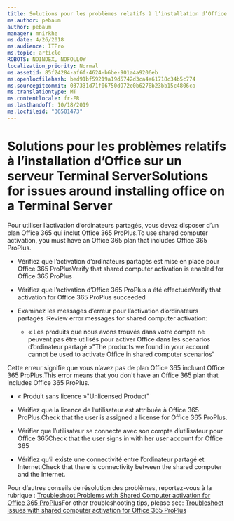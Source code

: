 ```yaml
---
title: Solutions pour les problèmes relatifs à l’installation d’Office sur un serveur Terminal Server
ms.author: pebaum
author: pebaum
manager: mnirkhe
ms.date: 4/26/2018
ms.audience: ITPro
ms.topic: article
ROBOTS: NOINDEX, NOFOLLOW
localization_priority: Normal
ms.assetid: 85f24284-af6f-4624-b6be-901a4a9206eb
ms.openlocfilehash: bed91bf59219a19d5742d3ca4a61718c34b5c774
ms.sourcegitcommit: 037331d71f06750d972c0b6278b23bb15c4806ca
ms.translationtype: MT
ms.contentlocale: fr-FR
ms.lasthandoff: 10/18/2019
ms.locfileid: "36501473"
---
```

# <a name="solutions-for-issues-around-installing-office-on-a-terminal-server"></a><span data-ttu-id="21e93-102">Solutions pour les problèmes relatifs à l’installation d’Office sur un serveur Terminal Server</span><span class="sxs-lookup"><span data-stu-id="21e93-102">Solutions for issues around installing office on a Terminal Server</span></span>

<span data-ttu-id="21e93-103">Pour utiliser l’activation d’ordinateurs partagés, vous devez disposer d’un plan Office 365 qui inclut Office 365 ProPlus.</span><span class="sxs-lookup"><span data-stu-id="21e93-103">To use shared computer activation, you must have an Office 365 plan that includes Office 365 ProPlus.</span></span>
  
- <span data-ttu-id="21e93-104">Vérifiez que l’activation d’ordinateurs partagés est mise en place pour Office 365 ProPlus</span><span class="sxs-lookup"><span data-stu-id="21e93-104">Verify that shared computer activation is enabled for Office 365 ProPlus</span></span>
    
- <span data-ttu-id="21e93-105">Vérifiez que l’activation d’Office 365 ProPlus a été effectuée</span><span class="sxs-lookup"><span data-stu-id="21e93-105">Verify that activation for Office 365 ProPlus succeeded</span></span>
    
- <span data-ttu-id="21e93-106">Examinez les messages d’erreur pour l’activation d’ordinateurs partagés :</span><span class="sxs-lookup"><span data-stu-id="21e93-106">Review error messages for shared computer activation:</span></span>
    
  - <span data-ttu-id="21e93-107">« Les produits que nous avons trouvés dans votre compte ne peuvent pas être utilisés pour activer Office dans les scénarios d’ordinateur partagé »</span><span class="sxs-lookup"><span data-stu-id="21e93-107">"The products we found in your account cannot be used to activate Office in shared computer scenarios"</span></span>
  
<span data-ttu-id="21e93-108">Cette erreur signifie que vous n’avez pas de plan Office 365 incluant Office 365 ProPlus.</span><span class="sxs-lookup"><span data-stu-id="21e93-108">This error means that you don't have an Office 365 plan that includes Office 365 ProPlus.</span></span>
    
  - <span data-ttu-id="21e93-109">« Produit sans licence »</span><span class="sxs-lookup"><span data-stu-id="21e93-109">"Unlicensed Product"</span></span>
    
  - <span data-ttu-id="21e93-110">Vérifiez que la licence de l’utilisateur est attribuée à Office 365 ProPlus.</span><span class="sxs-lookup"><span data-stu-id="21e93-110">Check that the user is assigned a license for Office 365 ProPlus.</span></span>
    
  - <span data-ttu-id="21e93-111">Vérifier que l’utilisateur se connecte avec son compte d’utilisateur pour Office 365</span><span class="sxs-lookup"><span data-stu-id="21e93-111">Check that the user signs in with her user account for Office 365</span></span>
    
  - <span data-ttu-id="21e93-112">Vérifiez qu’il existe une connectivité entre l’ordinateur partagé et Internet.</span><span class="sxs-lookup"><span data-stu-id="21e93-112">Check that there is connectivity between the shared computer and the Internet.</span></span>
    
<span data-ttu-id="21e93-113">Pour d’autres conseils de résolution des problèmes, reportez-vous à la rubrique : [Troubleshoot Problems with Shared Computer activation for Office 365 ProPlus](https://docs.microsoft.com/DeployOffice/troubleshoot-issues-with-shared-computer-activation-for-office-365-proplus)</span><span class="sxs-lookup"><span data-stu-id="21e93-113">For other troubleshooting tips, please see: [Troubleshoot issues with shared computer activation for Office 365 ProPlus](https://docs.microsoft.com/DeployOffice/troubleshoot-issues-with-shared-computer-activation-for-office-365-proplus)</span></span>
  

